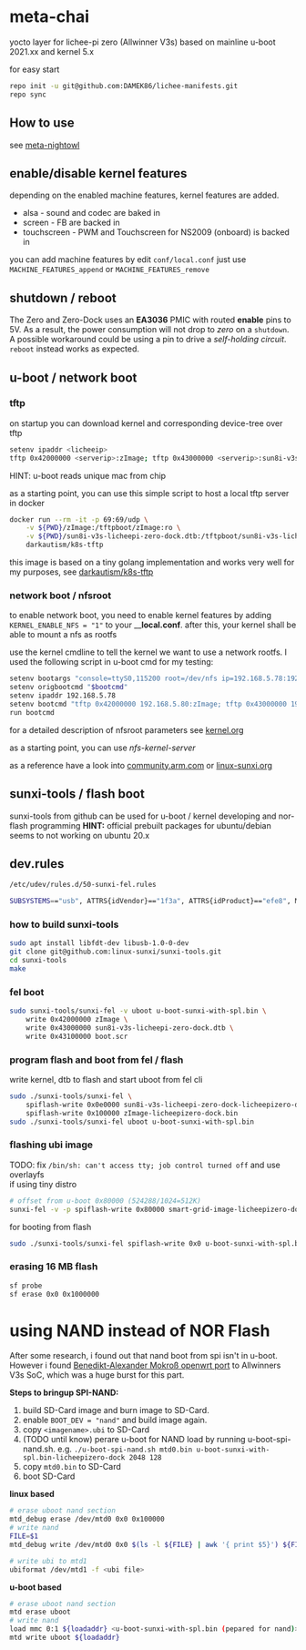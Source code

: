 # meta-chai

yocto layer for lichee-pi zero (Allwinner V3s) based on mainline u-boot 2021.xx and kernel 5.x

for easy start

```bash
repo init -u git@github.com:DAMEK86/lichee-manifests.git
repo sync
```

## How to use

see [meta-nightowl](https://github.com/DAMEK86/meta-nightowl/blob/dunfell/README.md)

## enable/disable kernel features

depending on the enabled machine features, kernel features are added.

- alsa - sound and codec are baked in
- screen - FB are backed in
- touchscreen - PWM and Touchscreen for NS2009 (onboard) is backed in

you can add machine features by edit `conf/local.conf`
just use `MACHINE_FEATURES_append` or `MACHINE_FEATURES_remove`

## shutdown / reboot

The Zero and Zero-Dock uses an __EA3036__ PMIC with routed __enable__ pins to 5V. As a result, the power consumption will not drop to _zero_ on a `shutdown`. A possible workaround could be using a pin to drive a _self-holding circuit_.
`reboot` instead works as expected.

## u-boot / network boot

### tftp

on startup you can download kernel and corresponding device-tree over tftp

```bash
setenv ipaddr <licheeip>
tftp 0x42000000 <serverip>:zImage; tftp 0x43000000 <serverip>:sun8i-v3s-licheepi-zero-dock.dtb; bootz 0x42000000 - 0x43000000"
```

HINT: u-boot reads unique mac from chip

as a starting point, you can use this simple script to host a local tftp server in docker

```bash
docker run --rm -it -p 69:69/udp \
    -v ${PWD}/zImage:/tftpboot/zImage:ro \
    -v ${PWD}/sun8i-v3s-licheepi-zero-dock.dtb:/tftpboot/sun8i-v3s-licheepi-zero-dock.dtb:ro \
    darkautism/k8s-tftp
```

this image is based on a tiny golang implementation and works very well for my purposes, see [darkautism/k8s-tftp](https://github.com/darkautism/k8s-tftp)

### network boot / nfsroot

to enable network boot, you need to enable kernel features by adding `KERNEL_ENABLE_NFS = "1"` to your ____local.conf__.
after this, your kernel shall be able to mount a nfs as rootfs

use the kernel cmdline to tell the kernel we want to use a network rootfs. I used the following script in u-boot cmd for my testing:

```bash
setenv bootargs "console=ttyS0,115200 root=/dev/nfs ip=192.168.5.78:192.168.5.80:192.168.5.80:255.255.255.0:licheepizero-dock:eth0 nfsroot=192.168.5.80:/export,tcp,v3 rootwait panic=2 debug"
setenv origbootcmd "$bootcmd"
setenv ipaddr 192.168.5.78
setenv bootcmd "tftp 0x42000000 192.168.5.80:zImage; tftp 0x43000000 192.168.5.80:sun8i-v3s-licheepi-zero-dock.dtb; bootz 0x42000000 - 0x43000000"
run bootcmd
```

for a detailed description of nfsroot parameters see [kernel.org](https://www.kernel.org/doc/Documentation/filesystems/nfs/nfsroot.txt)

as a starting point, you can use *nfs-kernel-server*

as a reference have a look into [community.arm.com](https://community.arm.com/developer/tools-software/oss-platforms/w/docs/542/nfs-remote-network-userspace-using-u-boot) or
[linux-sunxi.org](http://linux-sunxi.org/How_to_boot_the_A10_or_A20_over_the_network#TFTP_booting)

## sunxi-tools / flash boot

sunxi-tools from github can be used for u-boot / kernel developing and nor-flash programming
__HINT:__ official prebuilt packages for ubuntu/debian seems to not working on ubuntu 20.x

## dev.rules
```bash
/etc/udev/rules.d/50-sunxi-fel.rules

SUBSYSTEMS=="usb", ATTRS{idVendor}=="1f3a", ATTRS{idProduct}=="efe8", MODE:="0666"
```

### how to build sunxi-tools

```bash
sudo apt install libfdt-dev libusb-1.0-0-dev
git clone git@github.com:linux-sunxi/sunxi-tools.git
cd sunxi-tools
make
```

### fel boot

```bash
sudo sunxi-tools/sunxi-fel -v uboot u-boot-sunxi-with-spl.bin \
    write 0x42000000 zImage \
    write 0x43000000 sun8i-v3s-licheepi-zero-dock.dtb \
    write 0x43100000 boot.scr
```

### program flash and boot from fel / flash

write kernel, dtb to flash and start uboot from fel cli

```bash
sudo ./sunxi-tools/sunxi-fel \
    spiflash-write 0x0e0000 sun8i-v3s-licheepi-zero-dock-licheepizero-dock.dtb \
    spiflash-write 0x100000 zImage-licheepizero-dock.bin
sudo ./sunxi-tools/sunxi-fel uboot u-boot-sunxi-with-spl.bin
```

### flashing ubi image

TODO: fix `/bin/sh: can't access tty; job control turned off` and use overlayfs  
if using tiny distro

```bash
# offset from u-boot 0x80000 (524288/1024=512K)
sunxi-fel -v -p spiflash-write 0x80000 smart-grid-image-licheepizero-dock.ubi
```

for booting from flash

```bash
sudo ./sunxi-tools/sunxi-fel spiflash-write 0x0 u-boot-sunxi-with-spl.bin
```

### erasing 16 MB flash

```bash
sf probe
sf erase 0x0 0x1000000
```

# using NAND instead of NOR Flash

After some research, i found out that nand boot from spi isn't in u-boot.  
However i found [Benedikt-Alexander Mokroß openwrt port](https://github.com/bamkrs/openwrt/tree/dolphinpi-spinand) to Allwinners V3s SoC, which was a huge burst for this part.

__Steps to bringup SPI-NAND:__
1) build SD-Card image and burn image to SD-Card.
2) enable `BOOT_DEV = "nand"` and build image again.
3) copy `<imagename>.ubi` to SD-Card
4) (TODO until know) perare u-boot for NAND load by running u-boot-spi-nand.sh. e.g. `./u-boot-spi-nand.sh mtd0.bin u-boot-sunxi-with-spl.bin-licheepizero-dock 2048 128`
5) copy `mtd0.bin` to SD-Card
6) boot SD-Card

__linux based__

```sh
# erase uboot nand section
mtd_debug erase /dev/mtd0 0x0 0x100000
# write nand
FILE=$1
mtd_debug write /dev/mtd0 0x0 $(ls -l ${FILE} | awk '{ print $5}') ${FILE}

# write ubi to mtd1
ubiformat /dev/mtd1 -f <ubi file>
```

__u-boot based__

```sh
# erase uboot nand section
mtd erase uboot
# write nand
load mmc 0:1 ${loadaddr} <u-boot-sunxi-with-spl.bin (pepared for nand)>
mtd write uboot ${loadaddr}
```
